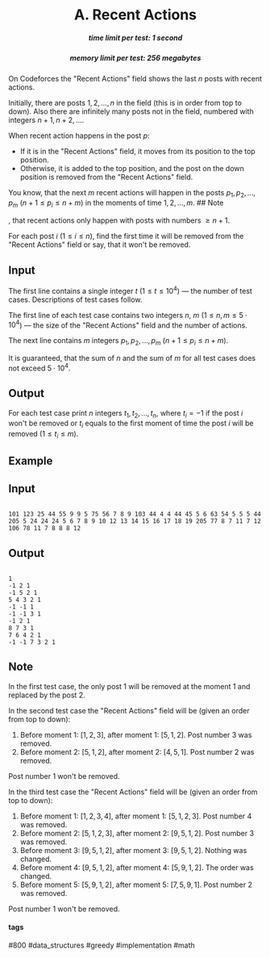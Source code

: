 <h1 style='text-align: center;'> A. Recent Actions</h1>

<h5 style='text-align: center;'>time limit per test: 1 second</h5>
<h5 style='text-align: center;'>memory limit per test: 256 megabytes</h5>

On Codeforces the "Recent Actions" field shows the last $n$ posts with recent actions.

Initially, there are posts $1, 2, \ldots, n$ in the field (this is in order from top to down). Also there are infinitely many posts not in the field, numbered with integers $n + 1, n + 2, \ldots$.

When recent action happens in the post $p$:

* If it is in the "Recent Actions" field, it moves from its position to the top position.
* Otherwise, it is added to the top position, and the post on the down position is removed from the "Recent Actions" field.

You know, that the next $m$ recent actions will happen in the posts $p_1, p_2, \ldots, p_m$ ($n + 1 \leq p_i \leq n + m$) in the moments of time $1, 2, \ldots, m$. ## Note

, that recent actions only happen with posts with numbers $\geq n + 1$.

For each post $i$ ($1 \leq i \leq n$), find the first time it will be removed from the "Recent Actions" field or say, that it won't be removed.

## Input

The first line contains a single integer $t$ ($1 \leq t \leq 10^4$) — the number of test cases. Descriptions of test cases follow.

The first line of each test case contains two integers $n$, $m$ ($1 \leq n, m \leq 5 \cdot 10^4$) — the size of the "Recent Actions" field and the number of actions.

The next line contains $m$ integers $p_1, p_2, \ldots, p_m$ ($n + 1 \leq p_i \leq n + m$).

It is guaranteed, that the sum of $n$ and the sum of $m$ for all test cases does not exceed $5 \cdot 10^4$.

## Output

For each test case print $n$ integers $t_1, t_2, \ldots, t_n$, where $t_i=-1$ if the post $i$ won't be removed or $t_i$ equals to the first moment of time the post $i$ will be removed ($1 \leq t_i \leq m$).

## Example

## Input


```

101 123 25 44 55 9 9 5 75 56 7 8 9 103 44 4 4 44 45 5 6 63 54 5 5 5 44 205 5 24 24 24 5 6 7 8 9 10 12 13 14 15 16 17 18 19 205 77 8 7 11 7 12 106 78 11 7 8 8 8 12
```
## Output


```

1 
-1 2 1 
-1 5 2 1 
5 4 3 2 1 
-1 -1 1 
-1 -1 3 1 
-1 2 1 
8 7 3 1 
7 6 4 2 1 
-1 -1 7 3 2 1 

```
## Note

In the first test case, the only post $1$ will be removed at the moment $1$ and replaced by the post $2$.

In the second test case the "Recent Actions" field will be (given an order from top to down):

1. Before moment $1$: $[1, 2, 3]$, after moment $1$: $[5, 1, 2]$. Post number $3$ was removed.
2. Before moment $2$: $[5, 1, 2]$, after moment $2$: $[4, 5, 1]$. Post number $2$ was removed.

Post number $1$ won't be removed.

In the third test case the "Recent Actions" field will be (given an order from top to down):

1. Before moment $1$: $[1, 2, 3, 4]$, after moment $1$: $[5, 1, 2, 3]$. Post number $4$ was removed.
2. Before moment $2$: $[5, 1, 2, 3]$, after moment $2$: $[9, 5, 1, 2]$. Post number $3$ was removed.
3. Before moment $3$: $[9, 5, 1, 2]$, after moment $3$: $[9, 5, 1, 2]$. Nothing was changed.
4. Before moment $4$: $[9, 5, 1, 2]$, after moment $4$: $[5, 9, 1, 2]$. The order was changed.
5. Before moment $5$: $[5, 9, 1, 2]$, after moment $5$: $[7, 5, 9, 1]$. Post number $2$ was removed.

Post number $1$ won't be removed.



#### tags 

#800 #data_structures #greedy #implementation #math 